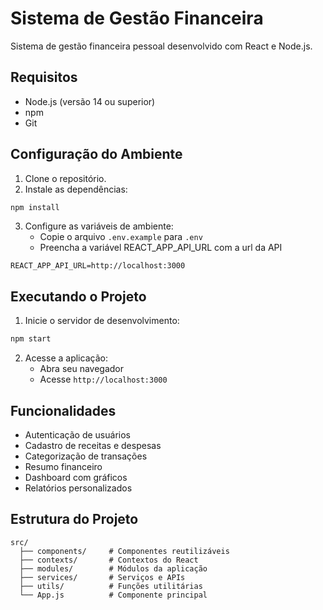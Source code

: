 # Sistema de Gestão Financeira

Sistema de gestão financeira pessoal desenvolvido com React e Node.js.

## Requisitos

- Node.js (versão 14 ou superior)
- npm
- Git

## Configuração do Ambiente

1. Clone o repositório.
2. Instale as dependências:

```bash
npm install
```

3. Configure as variáveis de ambiente:
   - Copie o arquivo `.env.example` para `.env`
   - Preencha a variável REACT_APP_API_URL com a url da API

```env
REACT_APP_API_URL=http://localhost:3000
```

## Executando o Projeto

1. Inicie o servidor de desenvolvimento:

```bash
npm start
```

2. Acesse a aplicação:
   - Abra seu navegador
   - Acesse `http://localhost:3000`

## Funcionalidades

- Autenticação de usuários
- Cadastro de receitas e despesas
- Categorização de transações
- Resumo financeiro
- Dashboard com gráficos
- Relatórios personalizados

## Estrutura do Projeto

```
src/
  ├── components/     # Componentes reutilizáveis
  ├── contexts/       # Contextos do React
  ├── modules/        # Módulos da aplicação
  ├── services/       # Serviços e APIs
  ├── utils/          # Funções utilitárias
  └── App.js          # Componente principal
```
